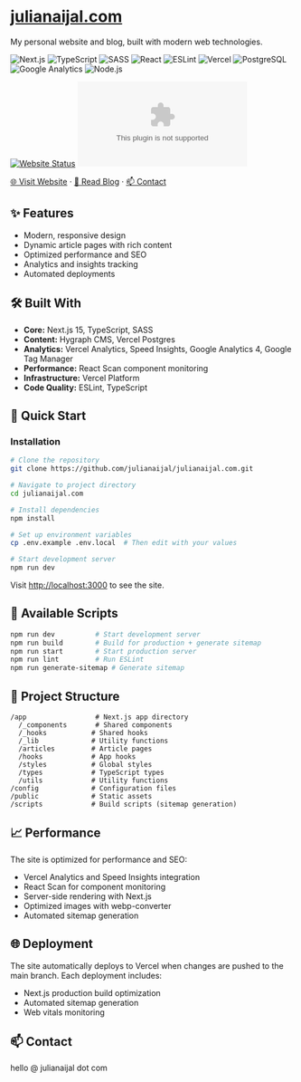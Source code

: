 # [julianaijal.com](https://julianaijal.com/)

My personal website and blog, built with modern web technologies.

![Next.js](https://img.shields.io/badge/Next.js-000000?style=for-the-badge&logo=next.js&logoColor=white)
![TypeScript](https://img.shields.io/badge/TypeScript-007ACC?style=for-the-badge&logo=typescript&logoColor=white)
![SASS](https://img.shields.io/badge/Sass-CC6699?style=for-the-badge&logo=sass&logoColor=white)
![React](https://img.shields.io/badge/React-20232A?style=for-the-badge&logo=react&logoColor=61DAFB)
![ESLint](https://img.shields.io/badge/ESLint-4B32C3?style=for-the-badge&logo=eslint&logoColor=white)
![Vercel](https://img.shields.io/badge/Vercel-000000?style=for-the-badge&logo=vercel&logoColor=white)
![PostgreSQL](https://img.shields.io/badge/PostgreSQL-316192?style=for-the-badge&logo=postgresql&logoColor=white)
![Google Analytics](https://img.shields.io/badge/Google%20Analytics-E37400?style=for-the-badge&logo=google%20analytics&logoColor=white)
![Node.js](https://img.shields.io/badge/Node.js-339933?style=for-the-badge&logo=nodedotjs&logoColor=white)

[![Website Status](https://img.shields.io/website-up-down-green-red/https/julianaijal.com.svg)](https://julianaijal.com)
[![Last Commit](https://img.shields.io/github/last-commit/julianaijal/julianaijal.com)](https://github.com/julianaijal/julianaijal.com/commits)

[🌐 Visit Website](https://julianaijal.com) · [📝 Read Blog](https://julianaijal.com/articles) · [📫 Contact](mailto:hello@julianaijal.com)

## ✨ Features

- Modern, responsive design
- Dynamic article pages with rich content
- Optimized performance and SEO
- Analytics and insights tracking
- Automated deployments

## 🛠️ Built With

- **Core:** Next.js 15, TypeScript, SASS
- **Content:** Hygraph CMS, Vercel Postgres
- **Analytics:** Vercel Analytics, Speed Insights, Google Analytics 4, Google Tag Manager
- **Performance:** React Scan component monitoring
- **Infrastructure:** Vercel Platform
- **Code Quality:** ESLint, TypeScript

## 🚀 Quick Start

### Installation

```bash
# Clone the repository
git clone https://github.com/julianaijal/julianaijal.com.git

# Navigate to project directory
cd julianaijal.com

# Install dependencies
npm install

# Set up environment variables
cp .env.example .env.local  # Then edit with your values

# Start development server
npm run dev
```

Visit [http://localhost:3000](http://localhost:3000) to see the site.

## 🔧 Available Scripts

```bash
npm run dev          # Start development server
npm run build        # Build for production + generate sitemap
npm run start        # Start production server
npm run lint         # Run ESLint
npm run generate-sitemap # Generate sitemap
```

## 📝 Project Structure

```
/app                 # Next.js app directory
  /_components       # Shared components
  /_hooks           # Shared hooks
  /_lib             # Utility functions
  /articles         # Article pages
  /hooks            # App hooks
  /styles           # Global styles
  /types            # TypeScript types
  /utils            # Utility functions
/config             # Configuration files
/public             # Static assets
/scripts            # Build scripts (sitemap generation)
```

## 📈 Performance

The site is optimized for performance and SEO:

- Vercel Analytics and Speed Insights integration
- React Scan for component monitoring
- Server-side rendering with Next.js
- Optimized images with webp-converter
- Automated sitemap generation

## 🌐 Deployment

The site automatically deploys to Vercel when changes are pushed to the main branch. Each deployment includes:
- Next.js production build optimization
- Automated sitemap generation
- Web vitals monitoring

## 📫 Contact

hello @ julianaijal dot com